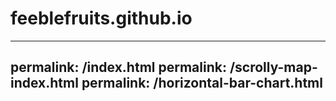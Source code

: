 # feeblefruits.github.io
---
permalink: /index.html
permalink: /scrolly-map-index.html
permalink: /horizontal-bar-chart.html
---
